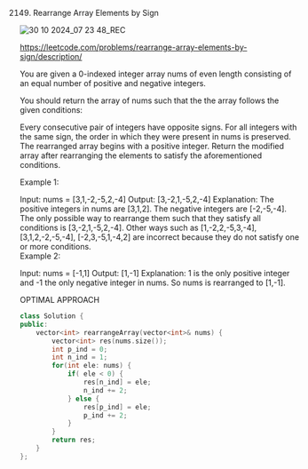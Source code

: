 2149. Rearrange Array Elements by Sign

![30 10 2024_07 23 48_REC](https://github.com/user-attachments/assets/af6244cd-e841-41e4-ad7f-df4fe6ee1197)


https://leetcode.com/problems/rearrange-array-elements-by-sign/description/


You are given a 0-indexed integer array nums of even length consisting of an equal number of positive and negative integers.

You should return the array of nums such that the the array follows the given conditions:

Every consecutive pair of integers have opposite signs.
For all integers with the same sign, the order in which they were present in nums is preserved.
The rearranged array begins with a positive integer.
Return the modified array after rearranging the elements to satisfy the aforementioned conditions.

 

Example 1:

Input: nums = [3,1,-2,-5,2,-4]
Output: [3,-2,1,-5,2,-4]
Explanation:
The positive integers in nums are [3,1,2]. The negative integers are [-2,-5,-4].
The only possible way to rearrange them such that they satisfy all conditions is [3,-2,1,-5,2,-4].
Other ways such as [1,-2,2,-5,3,-4], [3,1,2,-2,-5,-4], [-2,3,-5,1,-4,2] are incorrect because they do not satisfy one or more conditions.  
Example 2:

Input: nums = [-1,1]
Output: [1,-1]
Explanation:
1 is the only positive integer and -1 the only negative integer in nums.
So nums is rearranged to [1,-1].


OPTIMAL APPROACH


```cpp
class Solution {
public:
    vector<int> rearrangeArray(vector<int>& nums) {
        vector<int> res(nums.size());
        int p_ind = 0;
        int n_ind = 1;
        for(int ele: nums) {
            if( ele < 0) {
                res[n_ind] = ele;
                n_ind += 2;
            } else {
                res[p_ind] = ele;
                p_ind += 2;
            }
        }
        return res;
    }
};

```
